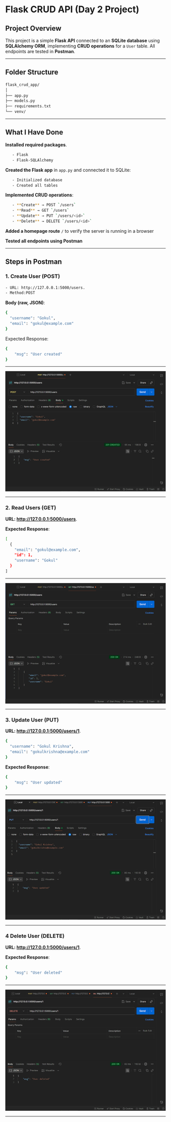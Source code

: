 # Flask CRUD API (Day 2 Project)

## Project Overview

This project is a simple **Flask API** connected to an **SQLite database** using **SQLAlchemy ORM**, implementing **CRUD operations** for a `User` table. All endpoints are tested in **Postman**.

---

## Folder Structure

```bash
flask_crud_app/
│
├── app.py
├── models.py
├── requirements.txt
└── venv/
```

---

## What I Have Done

**Installed required packages**.

```bash
   - Flask
   - Flask-SQLAlchemy
```

**Created the Flask app** in `app.py` and connected it to SQLite:

```bash
   - Initialized database
   - Created all tables
```

**Implemented CRUD operations**:

```bash
   - **Create** → POST `/users`
   - **Read** → GET `/users`
   - **Update** → PUT `/users/<id>`
   - **Delete** → DELETE `/users/<id>`
```

**Added a homepage route** `/` to verify the server is running in a browser

**Tested all endpoints using Postman**  

---

## Steps in Postman

### 1. Create User (POST)

```bash
- URL: http://127.0.0.1:5000/users.
- Method:POST
```

**Body (raw, JSON)**:

```bash
{
  "username": "Gokul",
  "email": "gokul@example.com"
}
```

Expected Response:

```bash
{
    "msg": "User created"
}
```

---
![screenshot1](./Image/img1.PNG)

---

### 2. Read Users (GET)

**URL: <http://127.0.0.1:5000/users>**.

**Expected Response**:

```bash
[
  {
    "email": "gokul@example.com",
    "id": 1,
    "username": "Gokul"
  }
]
```

---
![screenshot1](./Image/img2.PNG)

---

### 3. Update User (PUT)

**URL: <http://127.0.0.1:5000/users/1>**.

```bash
{
  "username": "Gokul Krishna",
  "email": "gokulkrishna@example.com"
}
```

**Expected Response**:

```bash
{
    "msg": "User updated"
}
```

---
![screenshot1](./Image/img3.PNG)

---

### 4 Delete User (DELETE)

**URL: <http://127.0.0.1:5000/users/1>**.

**Expected Response**:

```bash
{
    "msg": "User deleted"
}
```

---
![screenshot1](./Image/img4.PNG)

---
